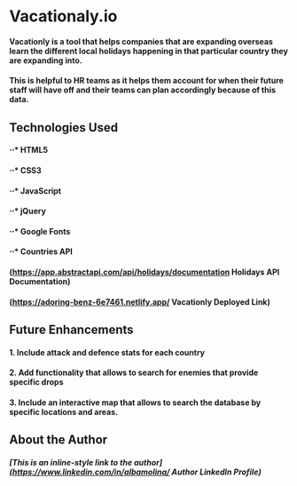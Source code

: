 # Vacationaly.io

#### Vacationly is a tool that helps companies that are expanding overseas learn the different local holidays happening in that particular country they are expanding into. 

#### This is helpful to HR teams as it helps them account for when their future staff will have off and their teams can plan accordingly because of this data.

## Technologies Used
#### ⋅⋅* HTML5
#### ⋅⋅* CSS3
#### ⋅⋅* JavaScript
#### ⋅⋅* jQuery
#### ⋅⋅* Google Fonts
#### ⋅⋅* Countries API

####  (https://app.abstractapi.com/api/holidays/documentation Holidays API Documentation)

#### (https://adoring-benz-6e7461.netlify.app/ Vacationly Deployed Link)

<blockquote class="imgur-embed-pub" lang="en" data-id="a/v0keZPr" data-context="false" ><a href="//imgur.com/a/v0keZPr"></a></blockquote><script async src="//s.imgur.com/min/embed.js" charset="utf-8"></script>



## Future Enhancements

#### 1. Include attack and defence stats for each country
#### 2. Add functionality that allows to search for enemies that provide specific drops
#### 3. Include an interactive map that allows to search the database by specific locations and areas.

## About the Author

##### [This is an inline-style link to the author] (https://www.linkedin.com/in/albamolina/ Author LinkedIn Profile)
